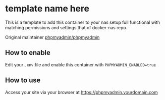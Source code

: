# template name here

This is a template to add this container to your nas setup full functional with matching permissions and settings that of docker-nas repo.

Original maintainer [phpmyadmin/phpmyadmin](https://hub.docker.com/r/phpmyadmin/phpmyadmin)

## How to enable

Edit your `.env` file and enable this container with `PHPMYADMIN_ENABLED=true`

## How to use

Access your site via your browser at https://phpmyadmin.yourdomain.com
